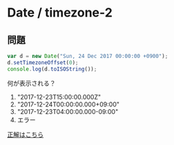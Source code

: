 Date / timezone-2
===

## 問題

```javascript
var d = new Date("Sun, 24 Dec 2017 00:00:00 +0900");
d.setTimezoneOffset(0);
console.log(d.toISOString());
```

何が表示される？

1. "2017-12-23T15:00:00.000Z"
2. "2017-12-24T00:00:00.000+09:00"
3. "2017-12-23T04:00:00.000-09:00"
4. エラー

[正解はこちら](a.md)
